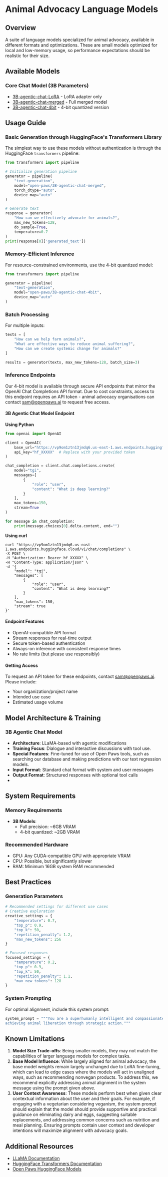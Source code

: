 # Animal Advocacy Language Models

## Overview

A suite of language models specialized for animal advocacy, available in different formats and optimizations. These are small models optimized for local and low-memory usage, so performance expectations should be realistic for their size.

## Available Models

### Core Chat Model (3B Parameters)

- [3B-agentic-chat-LoRA](https://huggingface.co/open-paws/3B-agentic-chat-LoRA) - LoRA adapter only
- [3B-agentic-chat-merged](https://huggingface.co/open-paws/3B-agentic-chat-merged) - Full merged model
- [3B-agentic-chat-4bit](https://huggingface.co/open-paws/3B-agentic-chat-4bit) - 4-bit quantized version

## Usage Guide

### Basic Generation through HuggingFace's Transformers Library

The simplest way to use these models without authentication is through the HuggingFace `transformers` pipeline:

```python
from transformers import pipeline

# Initialize generation pipeline
generator = pipeline(
    "text-generation",
    model="open-paws/3B-agentic-chat-merged",
    torch_dtype="auto",
    device_map="auto"
)

# Generate text
response = generator(
    "How can we effectively advocate for animals?",
    max_new_tokens=128,
    do_sample=True,
    temperature=0.7
)
print(response[0]['generated_text'])
```

### Memory-Efficient Inference

For resource-constrained environments, use the 4-bit quantized model:

```python
from transformers import pipeline

generator = pipeline(
    "text-generation",
    model="open-paws/3B-agentic-chat-4bit",
    device_map="auto"
)
```

### Batch Processing

For multiple inputs:

```python
texts = [
    "How can we help farm animals?",
    "What are effective ways to reduce animal suffering?",
    "How can we create systemic change for animals?"
]

results = generator(texts, max_new_tokens=128, batch_size=3)
```

### Inference Endpoints

Our 4-bit model is available through secure API endpoints that mirror the OpenAI Chat Completions API format. Due to cost constraints, access to this endpoint requires an API token - animal advocacy organisations can contact sam@openpaws.ai to request free access.

#### 3B Agentic Chat Model Endpoint

**Using Python**

```python
from openai import OpenAI

client = OpenAI(
    base_url="https://vp9om1ztn13jmdq6.us-east-1.aws.endpoints.huggingface.cloud/v1/",
    api_key="hf_XXXXX"  # Replace with your provided token
)

chat_completion = client.chat.completions.create(
    model="tgi",
    messages=[
        {
            "role": "user",
            "content": "What is deep learning?"
        }
    ],
    max_tokens=150,
    stream=True
)

for message in chat_completion:
    print(message.choices[0].delta.content, end="")
```

**Using curl**

```
curl "https://vp9om1ztn13jmdq6.us-east-1.aws.endpoints.huggingface.cloud/v1/chat/completions" \
-X POST \
-H "Authorization: Bearer hf_XXXXX" \
-H "Content-Type: application/json" \
-d '{
    "model": "tgi",
    "messages": [
        {
            "role": "user",
            "content": "What is deep learning?"
        }
    ],
    "max_tokens": 150,
    "stream": true
}'
```

#### Endpoint Features

- OpenAI-compatible API format
- Stream responses for real-time output
- Secure token-based authentication
- Always-on inference with consistent response times
- No rate limits (but please use responsibly)

#### Getting Access

To request an API token for these endpoints, contact sam@openpaws.ai. Please include:

- Your organization/project name
- Intended use case
- Estimated usage volume

## Model Architecture & Training

### 3B Agentic Chat Model

- **Architecture**: LLaMA-based with agentic modifications
- **Training Focus**: Dialogue and interactive discussions with tool use.
- **Special Features**: Fine-tuned for use of Open Paws tools, such as searching our database and making predictions with our text regression models.
- **Input Format**: Standard chat format with system and user messages
- **Output Format**: Structured responses with optional tool calls
- 
## System Requirements

### Memory Requirements

- **3B Models**:
  - Full precision: \~6GB VRAM
  - 4-bit quantized: \~2GB VRAM

### Recommended Hardware

- GPU: Any CUDA-compatible GPU with appropriate VRAM
- CPU: Possible, but significantly slower
- RAM: Minimum 16GB system RAM recommended

## Best Practices

### Generation Parameters

```python
# Recommended settings for different use cases
# Creative exploration
creative_settings = {
    "temperature": 0.7,
    "top_p": 0.9,
    "top_k": 50,
    "repetition_penalty": 1.2,
    "max_new_tokens": 256
}

# Focused responses
focused_settings = {
    "temperature": 0.2,
    "top_p": 0.9,
    "top_k": 50,
    "repetition_penalty": 1.1,
    "max_new_tokens": 128
}
```

### System Prompting

For optimal alignment, include this system prompt:

```python
system_prompt = """You are a superhumanly intelligent and compassionate AI focused on
achieving animal liberation through strategic action."""
```

## Known Limitations

1. **Model Size Trade-offs**: Being smaller models, they may not match the capabilities of larger language models for complex tasks.
2. **Base Model Influence**: While largely aligned for animal advocacy, the base model weights remain largely unchanged due to LoRA fine-tuning, which can lead to edge cases where the models will act in unaligned ways, such as recommending nonvegan products. To address this, we recommend explicitly addressing animal alignment in the system message using the prompt given above.
3. **User Context Awareness**: These models perform best when given clear contextual information about the user and their goals. For example, if engaging with a vegetarian considering veganism, the system prompt should explain that the model should provide supportive and practical guidance on eliminating dairy and eggs, suggesting suitable replacements, and addressing common concerns such as nutrition and meal planning. Ensuring prompts contain user context and developer intentions will maximize alignment with advocacy goals.

## Additional Resources

- [LLaMA Documentation](https://www.llama.com/docs/)
- [HuggingFace Transformers Documentation](https://huggingface.co/docs/transformers/)
- [Open Paws HuggingFace Models](https://huggingface.co/open-paws)
